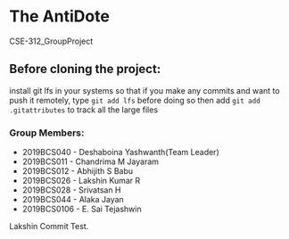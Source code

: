 # The AntiDote
CSE-312_GroupProject

## Before cloning the project: 
install git lfs in your systems
so that if you make any commits and want to push it remotely, type
```git add lfs``` 
before doing so
then add
``` git add .gitattributes ```
to track all the large files

### Group Members: 

  * 2019BCS040   - Deshaboina Yashwanth(Team Leader)
  * 2019BCS011   - Chandrima M Jayaram
  * 2019BCS012   - Abhijith S Babu
  * 2019BCS026   - Lakshin Kumar R 
  * 2019BCS028   - Srivatsan H
  * 2019BCS044   - Alaka Jayan
  * 2019BCS0106  - E. Sai Tejashwin

Lakshin Commit Test.